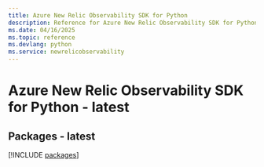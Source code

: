 ```yaml
---
title: Azure New Relic Observability SDK for Python
description: Reference for Azure New Relic Observability SDK for Python
ms.date: 04/16/2025
ms.topic: reference
ms.devlang: python
ms.service: newrelicobservability
---
```

# Azure New Relic Observability SDK for Python - latest
## Packages - latest
[!INCLUDE [packages](new-relic-observability-index.md)]